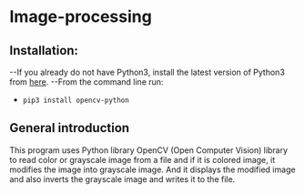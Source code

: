 # Image-processing

## Installation:

--If you already do not have Python3, install the latest version of Python3 from [here](www.python.org).
--From the command line run:
- `pip3 install opencv-python`

## General introduction

This program uses Python library OpenCV (Open Computer Vision) library to read color or grayscale image from a file and if it 
is colored image, it modifies the image into grayscale image. And it displays the modified image and also inverts the grayscale image and writes it
to the file.
